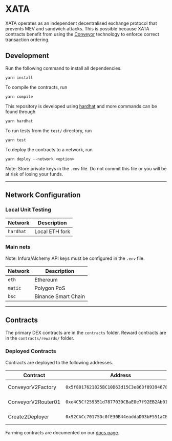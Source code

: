 # XATA
XATA operates as an independent decentralised exchange protocol that prevents MEV and sandwich attacks. This is possible because XATA contracts benefit from using the [Conveyor](https://www.ata.network/conveyor) technology to enforce correct transaction ordering. 

## Development

Run the following command to install all dependencies.

```shell
yarn install
```

To compile the contracts, run

```shell
yarn compile
```

This repository is developed using [hardhat](https://hardhat.org/) and more commands can be found through

```shell
yarn hardhat
```

To run tests from the `test/` directory, run

```shell
yarn test
```

To deploy the contracts to a network, run

```shell
yarn deploy --network <option>
```

Note: Store private keys in the `.env` file. Do not commit this file or you will be at risk of losing your funds.

---

## Network Configuration

### Local Unit Testing

|Network|Description|
|---|---|
|`hardhat`|Local ETH fork|

### Main nets

Note: Infura/Alchemy API keys must be configured in the `.env` file.

|Network|Description|
|---|---|
|`eth`|Ethereum|
|`matic`|Polygon PoS|
|`bsc`|Binance Smart Chain|

---

## Contracts

The primary DEX contracts are in the `contracts` folder.
Reward contracts are in the `contracts/rewards/` folder.

### Deployed Contracts
Contracts are deployed to the following addresses.

|Contract|Address|Network|
|---|---|---|
|ConveyorV2Factory|`0x5f8017621825BC10D63d15C3e863f893946781F7`|BSC, Polygon|
|ConveyorV2Router01|`0xe4C5Cf259351d7877039CBaE0e7f92EB2Ab017EB`|BSC, Polygon|
|Create2Deployer|`0x92CACc70175Dc0fE30B44eaddaD03bF551aCB430`|BSC, Polygon|

Farming contracts are documented on our [docs page](https://docs.xata.fi/xata/smart-contracts).
